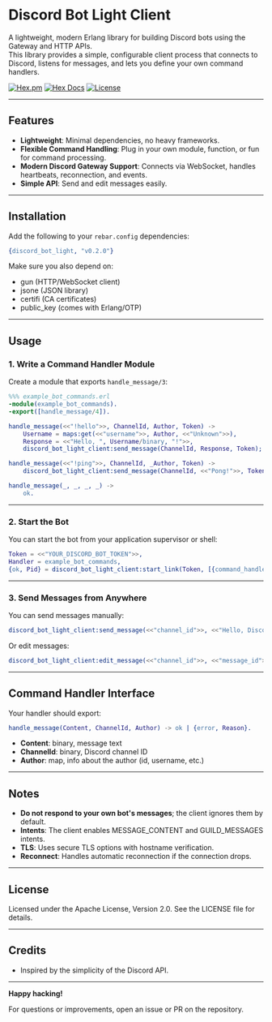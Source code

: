 # Discord Bot Light Client

A lightweight, modern Erlang library for building Discord bots using the Gateway and HTTP APIs.  
This library provides a simple, configurable client process that connects to Discord, listens for messages, and lets you define your own command handlers.

[![Hex.pm](https://img.shields.io/hexpm/v/discord_bot_light.svg)](https://hex.pm/packages/discord_bot_light)
[![Hex Docs](https://img.shields.io/badge/hex-docs-blue.svg)](https://hexdocs.pm/discord_bot_light)
[![License](https://img.shields.io/badge/license-Apache%202.0-blue.svg)](LICENSE)

---

## Features

- **Lightweight**: Minimal dependencies, no heavy frameworks.
- **Flexible Command Handling**: Plug in your own module, function, or fun for command processing.
- **Modern Discord Gateway Support**: Connects via WebSocket, handles heartbeats, reconnection, and events.
- **Simple API**: Send and edit messages easily.

---

## Installation

Add the following to your `rebar.config` dependencies:

```erlang
{discord_bot_light, "v0.2.0"}
```

Make sure you also depend on:
- gun (HTTP/WebSocket client)
- jsone (JSON library)
- certifi (CA certificates)
- public_key (comes with Erlang/OTP)

---

## Usage

### 1. Write a Command Handler Module

Create a module that exports `handle_message/3`:

```erlang
%%% example_bot_commands.erl
-module(example_bot_commands).
-export([handle_message/4]).

handle_message(<<"!hello">>, ChannelId, Author, Token) ->
    Username = maps:get(<<"username">>, Author, <<"Unknown">>),
    Response = <<"Hello, ", Username/binary, "!">>,
    discord_bot_light_client:send_message(ChannelId, Response, Token);

handle_message(<<"!ping">>, ChannelId, _Author, Token) ->
    discord_bot_light_client:send_message(ChannelId, <<"Pong!">>, Token);

handle_message(_, _, _, _) ->
    ok.
```

---

### 2. Start the Bot

You can start the bot from your application supervisor or shell:

```erlang
Token = <<"YOUR_DISCORD_BOT_TOKEN">>,
Handler = example_bot_commands,
{ok, Pid} = discord_bot_light_client:start_link(Token, [{command_handler, Handler}]).
```

---

### 3. Send Messages from Anywhere

You can send messages manually:

```erlang
discord_bot_light_client:send_message(<<"channel_id">>, <<"Hello, Discord!">>, <<"YOUR_TOKEN">>).
```

Or edit messages:

```erlang
discord_bot_light_client:edit_message(<<"channel_id">>, <<"message_id">>, <<"New content!">>, <<"YOUR_TOKEN">>).
```

---

## Command Handler Interface

Your handler should export:

```erlang
handle_message(Content, ChannelId, Author) -> ok | {error, Reason}.
```

- **Content**: binary, message text
- **ChannelId**: binary, Discord channel ID
- **Author**: map, info about the author (id, username, etc.)

---

## Notes

- **Do not respond to your own bot's messages**; the client ignores them by default.
- **Intents**: The client enables MESSAGE_CONTENT and GUILD_MESSAGES intents.
- **TLS**: Uses secure TLS options with hostname verification.
- **Reconnect**: Handles automatic reconnection if the connection drops.

---

## License

Licensed under the Apache License, Version 2.0. See the LICENSE file for details.

---

## Credits

- Inspired by the simplicity of the Discord API.

---

**Happy hacking!**

For questions or improvements, open an issue or PR on the repository.
